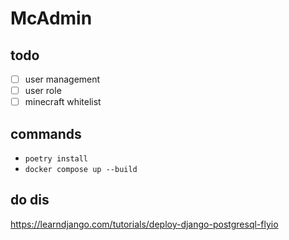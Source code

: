 # McAdmin

## todo

- [ ] user management
- [ ] user role
- [ ] minecraft whitelist

## commands

- `poetry install`
- `docker compose up --build`

## do dis

https://learndjango.com/tutorials/deploy-django-postgresql-flyio